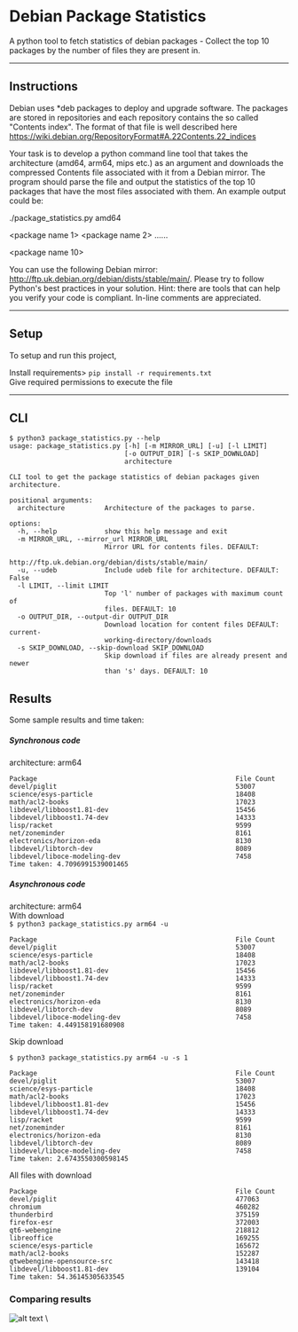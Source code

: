 # Debian Package Statistics
A python tool to fetch statistics of debian packages - Collect the top 10 packages by the number of files they are present in.

---

## Instructions

Debian uses *deb packages to deploy and upgrade software. The packages are stored in repositories and each repository contains the so called "Contents index". The format of that file is well described here https://wiki.debian.org/RepositoryFormat#A.22Contents.22_indices

 

Your task is to develop a python command line tool that takes the architecture (amd64, arm64, mips etc.) as an argument and downloads the compressed Contents file associated with it from a Debian mirror. The program should parse the file and output the statistics of the top 10 packages that have the most files associated with them. An example output could be:

 

./package_statistics.py amd64

 

<package name 1>         <number of files>
<package name 2>         <number of files>
......

<package name 10>         <number of files>
 

You can use the following Debian mirror: http://ftp.uk.debian.org/debian/dists/stable/main/. Please try to follow Python's best practices in your solution. Hint: there are tools that can help you verify your code is compliant. In-line comments are appreciated.

---

## Setup

To setup and run this project,

Install requirements> ``` pip install -r requirements.txt ``` \
Give required permissions to execute the file

---

## CLI

```
$ python3 package_statistics.py --help
usage: package_statistics.py [-h] [-m MIRROR_URL] [-u] [-l LIMIT]
                             [-o OUTPUT_DIR] [-s SKIP_DOWNLOAD]
                             architecture

CLI tool to get the package statistics of debian packages given architecture.

positional arguments:
  architecture          Architecture of the packages to parse.

options:
  -h, --help            show this help message and exit
  -m MIRROR_URL, --mirror_url MIRROR_URL
                        Mirror URL for contents files. DEFAULT:
                        http://ftp.uk.debian.org/debian/dists/stable/main/
  -u, --udeb            Include udeb file for architecture. DEFAULT: False
  -l LIMIT, --limit LIMIT
                        Top 'l' number of packages with maximum count of
                        files. DEFAULT: 10
  -o OUTPUT_DIR, --output-dir OUTPUT_DIR
                        Download location for content files DEFAULT: current-
                        working-directory/downloads
  -s SKIP_DOWNLOAD, --skip-download SKIP_DOWNLOAD
                        Skip download if files are already present and newer
                        than 's' days. DEFAULT: 10
```


## Results

Some sample results and time taken:

##### Synchronous code
architecture: arm64
```
Package                                                  File Count
devel/piglit                                             53007
science/esys-particle                                    18408
math/acl2-books                                          17023
libdevel/libboost1.81-dev                                15456
libdevel/libboost1.74-dev                                14333
lisp/racket                                              9599
net/zoneminder                                           8161
electronics/horizon-eda                                  8130
libdevel/libtorch-dev                                    8089
libdevel/liboce-modeling-dev                             7458
Time taken: 4.7096991539001465
```
##### Asynchronous code
architecture: arm64 \
With download \
```$ python3 package_statistics.py arm64 -u```
```
Package                                                  File Count
devel/piglit                                             53007
science/esys-particle                                    18408
math/acl2-books                                          17023
libdevel/libboost1.81-dev                                15456
libdevel/libboost1.74-dev                                14333
lisp/racket                                              9599
net/zoneminder                                           8161
electronics/horizon-eda                                  8130
libdevel/libtorch-dev                                    8089
libdevel/liboce-modeling-dev                             7458
Time taken: 4.449158191680908
```
Skip download

```$ python3 package_statistics.py arm64 -u -s 1```
```
Package                                                  File Count
devel/piglit                                             53007
science/esys-particle                                    18408
math/acl2-books                                          17023
libdevel/libboost1.81-dev                                15456
libdevel/libboost1.74-dev                                14333
lisp/racket                                              9599
net/zoneminder                                           8161
electronics/horizon-eda                                  8130
libdevel/libtorch-dev                                    8089
libdevel/liboce-modeling-dev                             7458
Time taken: 2.6743550300598145
```
All files with download
```
Package                                                  File Count
devel/piglit                                             477063
chromium                                                 460282
thunderbird                                              375159
firefox-esr                                              372003
qt6-webengine                                            218812
libreoffice                                              169255
science/esys-particle                                    165672
math/acl2-books                                          152287
qtwebengine-opensource-src                               143418
libdevel/libboost1.81-dev                                139104
Time taken: 54.36145305633545
```
### Comparing results
![alt text](compare.png "Architecture vs execution time") \
